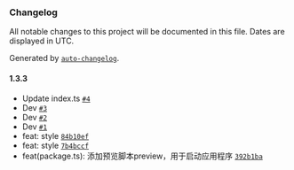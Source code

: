 ### Changelog

All notable changes to this project will be documented in this file. Dates are displayed in UTC.

Generated by [`auto-changelog`](https://github.com/CookPete/auto-changelog).

#### 1.3.3

- Update index.ts [`#4`](https://github.com/binghuis/create-hotpot/pull/4)
- Dev [`#3`](https://github.com/binghuis/create-hotpot/pull/3)
- Dev [`#2`](https://github.com/binghuis/create-hotpot/pull/2)
- Dev [`#1`](https://github.com/binghuis/create-hotpot/pull/1)
- feat: style [`84b10ef`](https://github.com/binghuis/create-hotpot/commit/84b10efa8236037d58534e24be3b4f108f4e24dc)
- feat: style [`7b4bccf`](https://github.com/binghuis/create-hotpot/commit/7b4bccfef90c438af19520c0bf1ca3b1bedc8c54)
- feat(package.ts): 添加预览脚本preview，用于启动应用程序 [`392b1ba`](https://github.com/binghuis/create-hotpot/commit/392b1ba81f9f5ed230add8f0958b06764aacbfd1)
